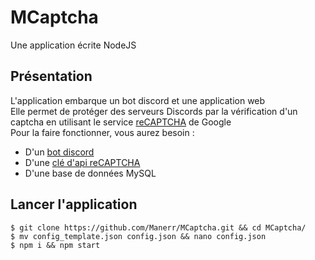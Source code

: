 # MCaptcha
Une application écrite NodeJS

## Présentation
L'application embarque un bot discord et une application web  
Elle permet de protéger des serveurs Discords par la vérification d'un captcha en utilisant le service [reCAPTCHA](https://www.google.com/recaptcha) de Google  
Pour la faire fonctionner, vous aurez besoin :
* D'un [bot discord](https://discordapp.com/developers/)
* D'une [clé d'api reCAPTCHA](https://www.google.com/recaptcha/admin/)
* D'une base de données MySQL

## Lancer l'application
```shell
$ git clone https://github.com/Manerr/MCaptcha.git && cd MCaptcha/
$ mv config_template.json config.json && nano config.json
$ npm i && npm start
```